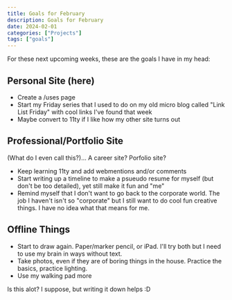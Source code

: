 ```yaml
---
title: Goals for February
description: Goals for February 
date: 2024-02-01
categories: ["Projects"]
tags: ["goals"]
---
```


For these next upcoming weeks, these are the goals I have in my head:

## Personal Site (here)
- Create a /uses page
- Start my Friday series that I used to do on my old micro blog called "Link List Friday" with cool links I've found that week
- Maybe convert to 11ty if I like how my other site turns out

## Professional/Portfolio Site 
(What do I even call this?)... A career site? Porfolio site?
- Keep learning 11ty and add webmentions and/or comments
- Start writing up a timeline to make a psueudo resume for myself (but don't be too detailed), yet still make it fun and "me"
- Remind myself that I don't want to go back to the corporate world. The job I haven't isn't so "corporate" but I still want to do cool fun creative things. I have no idea what that means for me.

## Offline Things
- Start to draw again. Paper/marker pencil, or iPad. I'll try both but I need to use my brain in ways without text.
- Take photos, even if they are of boring things in the house. Practice the basics, practice lighting. 
- Use my walking pad more

Is this alot? I suppose, but writing it down helps :D